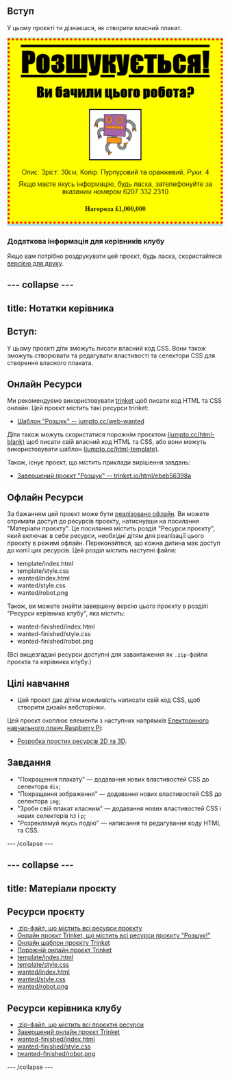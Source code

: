 ## Вступ

У цьому проєкті ти дізнаєшся, як створити власний плакат.

![знімок екрана](images/wanted-final.png)

### Додаткова інформація для керівників клубу

Якщо вам потрібно роздрукувати цей проєкт, будь ласка, скористайтеся [версією для друку](https://projects.raspberrypi.org/en/projects/wanted/print).

## \--- collapse \---

## title: Нотатки керівника

## Вступ:

У цьому проєкті діти зможуть писати власний код CSS. Вони також зможуть створювати та редагувати властивості та селектори CSS для створення власного плаката.

## Онлайн Ресурси

Ми рекомендуємо використовувати [trinket](https://trinket.io/) щоб писати код HTML та CSS онлайн. Цей проєкт містить такі ресурси trinket:

* [Шаблон "Розшук" -- jumpto.cc/web-wanted](http://jumpto.cc/web-wanted)

Діти також можуть скористатися порожнім проєктом [(jumpto.cc/html-blank)](http://jumpto.cc/html-blank) щоб писати свій власний код HTML та CSS, або вони можуть використовувати шаблон [(jumpto.cc/html-template)](http://jumpto.cc/html-template).

Також, існує проєкт, що містить приклади вирішення завдань:

* [Завершений проєкт "Розшук" -- trinket.io/html/ebeb56398a](https://trinket.io/html/ebeb56398a)

## Офлайн Ресурси

За бажанням цей проєкт може бути [реалізовано офлайн](https://www.codeclubprojects.org/en-GB/resources/webdev-working-offline/). Ви можете отримати доступ до ресурсів проєкту, натиснувши на посилання "Матеріали проєкту". Це посилання містить розділ "Ресурси проєкту", який включає в себе ресурси, необхідні дітям для реалізації цього проєкту в режимі офлайн. Переконайтеся, що кожна дитина має доступ до копії цих ресурсів. Цей розділ містить наступні файли:

* template/index.html
* template/style.css
* wanted/index.html
* wanted/style.css
* wanted/robot.png

Також, ви можете знайти завершену версію цього проєкту в розділі "Ресурси керівника клубу", яка містить:

* wanted-finished/index.html
* wanted-finished/style.css
* wanted-finished/robot.png

(Всі вищезгадані ресурси доступні для завантаження як `.zip`-файли проєкта та керівника клубу.)

## Цілі навчання

* Цей проєкт дає дітям можливість написати свій код CSS, щоб створити дизайн вебсторінки.

Цей проєкт охоплює елементи з наступних напрямків [Електронного навчального плану Raspberry Pi](http://rpf.io/curriculum):

* [Розробка простих ресурсів 2D та 3D](https://www.raspberrypi.org/curriculum/design/creator).

## Завдання

* "Покращення плакату" — додавання нових властивостей CSS до селектора `div`;
* "Покращення зображення" — додавання нових властивостей CSS до селектора `img`;
* "Зроби свій плакат класним" — додавання нових властивостей CSS і нових селекторів `h3` і `p`;
* "Розрекламуй якусь подію" — написання та редагування коду HTML та CSS.

\--- /collapse \---

## \--- collapse \---

## title: Матеріали проєкту

## Ресурси проєкту

* [.zip-файл, що містить всі ресурси проєкту](resources/wanted-project-resources.zip)
* [Онлайн проєкт Trinket, що містить всі ресурси проєкту "Розшук!"](http://jumpto.cc/web-wanted)
* [Онлайн шаблон проєкту Trinket](http://jumpto.cc/trinket-template)
* [Порожній онлайн проєкт Trinket](http://jumpto.cc/trinket-blank)
* [template/index.html](resources/template-index.html)
* [template/style.css](resources/template-style.css)
* [wanted/index.html](resources/wanted-index.html)
* [wanted/style.css](resources/wanted-style.css)
* [wanted/robot.png](resources/wanted-robot.png)

## Ресурси керівника клубу

* [.zip-файл, що містить всі проєктні ресурси](resources/wanted-volunteer-resources.zip)
* [Завершений онлайн проєкт Trinket](https://trinket.io/html/ebeb56398a)
* [wanted-finished/index.html](resources/wanted-finished-index.html)
* [wanted-finished/style.css](resources/wanted-finished-style.css)
* [twanted-finished/robot.png](resources/twanted-finished-robot.png)

\--- /collapse \---